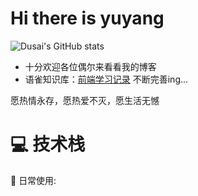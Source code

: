 # Hi there is yuyang

![Dusai's GitHub stats](https://github-readme-stats.vercel.app/api?username=yu-yuyang&show_icons=true&theme=radical)


- 十分欢迎各位偶尔来看看我的博客
- 语雀知识库：[前端学习记录](https://www.yuque.com/u22563621/abmcfv) 不断完善ing...

愿热情永存，愿热爱不灭，愿生活无憾

# 💻 技术栈


🥇 日常使用: 



<!--
**yu-yuyang/yu-yuyang** is a ✨ _special_ ✨ repository because its `README.md` (this file) appears on your GitHub profile.

Here are some ideas to get you started:

- 🔭 I’m currently working on ...
- 🌱 I’m currently learning ...
- 👯 I’m looking to collaborate on ...
- 🤔 I’m looking for help with ...
- 💬 Ask me about ...
- 📫 How to reach me: ...
- 😄 Pronouns: ...
- ⚡ Fun fact: ...
-->
